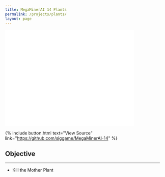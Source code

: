 ```yaml
---
title: MegaMinerAI 14 Plants
permalink: /projects/plants/
layout: page
---
```


<iframe width="420" height="315" src="//www.youtube.com/embed/uhHRXBvu_KQ" frameborder="0" allowfullscreen></iframe>

{% include button.html text="View Source" link="https://github.com/siggame/MegaMinerAI-14" %}

## Objective
***

* Kill the Mother Plant


